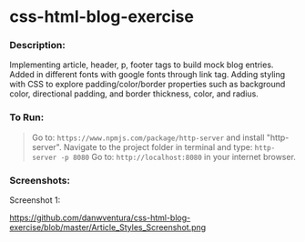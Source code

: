 # css-html-blog-exercise
### Description:
Implementing article, header, p, footer tags to build mock blog entries. Added in different fonts with google fonts through link tag. Adding styling with CSS to explore padding/color/border properties such as background color, directional padding, and border thickness, color, and radius.




### To Run:
> Go to: `https://www.npmjs.com/package/http-server` and install "http-server".
> Navigate to the project folder in terminal and type: `http-server -p 8080`
> Go to: `http://localhost:8080` in your internet browser.

### Screenshots:

Screenshot 1:

https://github.com/danwventura/css-html-blog-exercise/blob/master/Article_Styles_Screenshot.png